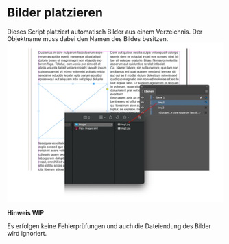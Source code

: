 # Bilder platzieren

Dieses Script platziert automatisch Bilder aus einem Verzeichnis.
Der Objektname muss dabei den Namen des Bildes besitzen.
![Ansicht in InDesign](Example/images/example.jpg)

**Hinweis WIP**

Es erfolgen keine Fehlerprüfungen und auch die Dateiendung des Bilder wird ignoriert.
